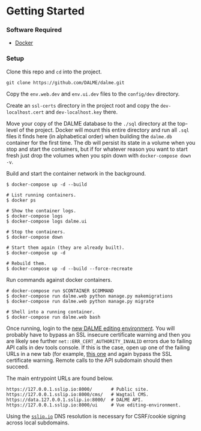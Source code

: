 # Getting Started

### Software Required

- [Docker](https://www.docker.com/get-started)

### Setup

Clone this repo and `cd` into the project.
```
git clone https://github.com/DALME/dalme.git
````

Copy the `env.web.dev` and `env.ui.dev` files to the `config/dev` directory.

Create an `ssl-certs` directory in the project root and copy the
`dev-localhost.cert` and `dev-localhost.key` there.

Move your copy of the DALME database to the `./sql` directory at the top-level
of the project. Docker will mount this entire directory and run all `.sql`
files it finds here (in alphabetical order) when building the `dalme.db`
container for the first time. The db will persist its state in a volume when
you stop and start the containers, but if for whatever reason you want to start
fresh just drop the volumes when you spin down with `docker-compose down -v`.

Build and start the container network in the background.
```
$ docker-compose up -d --build

# List running containers.
$ docker ps

# Show the container logs.
$ docker-compose logs
$ docker-compose logs dalme.ui

# Stop the containers.
$ docker-compose down

# Start them again (they are already built).
$ docker-compose up -d

# Rebuild them.
$ docker-compose up -d --build --force-recreate
```

Run commands against docker containers.
```
# docker-compose run $CONTAINER $COMMAND
$ docker-compose run dalme.web python manage.py makemigrations
$ docker-compose run dalme.web python manage.py migrate

# Shell into a running container.
$ docker-compose run dalme.web bash
```

Once running, login to the [new DALME editing
environment](https://db.127.0.0.1.sslip.io:8000/ui).  You will probably have to
bypass an SSL insecure certificate warning and then you are likely see further
`net::ERR_CERT_AUTHORITY_INVALID` errors due to failing API calls in dev tools
console. If this is the case, open up one of the failing URLs in a new tab (for
example, [this one](https://data.127.0.0.1.sslip.io:8000/session/retrieve/) and
again bypass the SSL certificate warning. Remote calls to the API subdomain
should then succeed.

The main entrypoint URLs are found below.
```
https://127.0.0.1.sslip.io:8000/       # Public site.
https://127.0.0.1.sslip.io:8000/cms/   # Wagtail CMS.
https://data.127.0.0.1.sslip.io:8000/  # DALME API.
https://127.0.0.1.sslip.io:8000/ui     # Vue editing-environment.
```
Using the [`sslip.io`](http://sslip.io/) DNS resolution is necessary for
CSRF/cookie signing across local subdomains.
